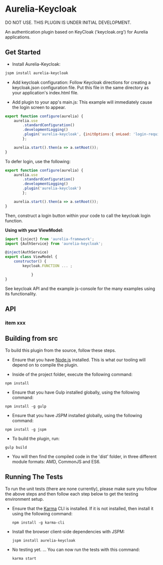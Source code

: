 # Aurelia-Keycloak

DO NOT USE.  THIS PLUGIN IS UNDER INITIAL DEVELOPMENT. 

An authentication plugin based on KeyCloak ('keycloak.org') for Aurelia applications.

## Get Started

* Install Aurelia-Keycloak:
```bash
jspm install aurelia-keycloak
```

* Add keycloak configuration:
Follow Keycloak directions for creating a keycloak.json configuration file.  Put this file in the same directory as your application's index.html file.

* Add plugin to your app's main.js:
This example will immediately cause the login screen to appear.   
```javascript
export function configure(aurelia) {
    aurelia.use
        .standardConfiguration()
        .developmentLogging()
        .plugin('aurelia-keycloak', {initOptions:{ onLoad: 'login-required' }})
        };

    aurelia.start().then(a => a.setRoot());
}
```

To defer login, use the following:
```javascript
export function configure(aurelia) {
    aurelia.use
        .standardConfiguration()
        .developmentLogging()
        .plugin('aurelia-keycloak')
        };

    aurelia.start().then(a => a.setRoot());
}
```
Then, construct a login button within your code to call the keycloak login function.

**Using with your ViewModel:**

```javascript
import {inject} from 'aurelia-framework';
import {AuthService} from 'aurelia-keycloak';

@inject(AuthService)
export class ViewModel {
    constructor() {
        keycloak.FUNCTION ... ;

            }
}
```
See keycloak API and the example js-console for the many examples using its functionality.

## API


### item xxx

## Building from src

To build this plugin from the source, follow these steps.

* Ensure that you have [Node.js](http://nodejs.org) installed. This is what our tooling will depend on to compile the plugin.

* Inside of the project folder, execute the following command:

```shell
npm install
```

* Ensure that you have Gulp installed globally, using the following command:

```shell
npm install -g gulp
```

* Ensure that you have JSPM installed globally, using the following command:

```shell
npm install -g jspm
```

* To build the plugin, run:

```shell
gulp build
```

* You will then find the compiled code in the 'dist' folder, in three different module formats: AMD, CommonJS and ES6.

## Running The Tests

To run the unit tests (there are none currently), please make sure you follow the above steps and then follow each step below to get the testing environment setup.

* Ensure that the [Karma](http://karma-runner.github.io/) CLI is installed. If it is not installed, then install it using the following command:

  ```shell
  npm install -g karma-cli
  ```

* Install the browser client-side dependencies with JSPM:

  ```shell
  jspm install aurelia-keycloak
  ```
* No testing yet.  ... You can now run the tests with this command:

  ```shell
  karma start
  ```
